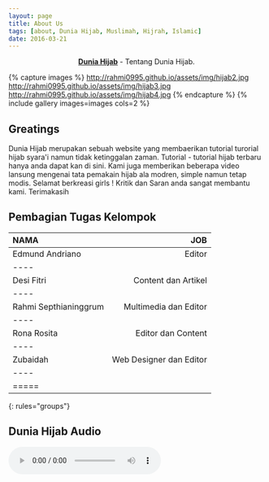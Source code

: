 ```yaml
---
layout: page
title: About Us
tags: [about, Dunia Hijab, Muslimah, Hijrah, Islamic]
date: 2016-03-21
---
```

    
<center><a href="https://www.facebook.com/hijabforme"><b>Dunia Hijab</b></a> - Tentang Dunia Hijab.</center>


{% capture images %}
    http://rahmi0995.github.io/assets/img/hijab2.jpg
    http://rahmi0995.github.io/assets/img/hijab3.jpg
    http://rahmi0995.github.io/assets/img/hijab4.jpg
{% endcapture %}
{% include gallery images=images cols=2 %}

## Greatings
Dunia Hijab merupakan sebuah website yang membaerikan tutorial turorial hijab syara'i namun tidak ketinggalan zaman. Tutorial - tutorial hijab terbaru hanya anda dapat kan di sini.
Kami juga memberikan beberapa video lansung mengenai tata pemakain hijab ala modren, simple namun tetap modis. Selamat berkreasi girls !  Kritik dan Saran anda sangat membantu kami. Terimakasih


## Pembagian Tugas Kelompok

| NAMA | JOB |
|:--------|--------:|
| Edmund Andriano   | Editor  |
|----
| Desi Fitri    | Content dan Artikel   |
|----
| Rahmi Septhianinggrum  | Multimedia dan Editor  |
|----
| Rona Rosita | Editor dan Content  |
|----
| Zubaidah    | Web Designer dan Editor  |
|----
|=====
{: rules="groups"}


## Dunia Hijab Audio

<audio controls autoplay> 
<source src="http://rahmi0995.github.io/suska cookies.ogg" type="audio/ogg"> 
<source src="http://rahmi0995.github.io/suska cookies.ogg" type="audio/ogg"> 
</audio>


